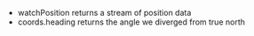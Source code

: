 - watchPosition returns a stream of position data
- coords.heading returns the angle we diverged from true north
